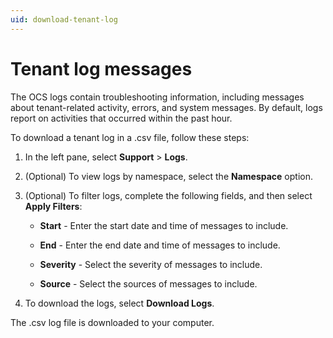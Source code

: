 ```yaml
---
uid: download-tenant-log
---
```


# Tenant log messages

The OCS logs contain troubleshooting information, including messages about tenant-related activity, errors, and system messages. By default, logs report on activities that occurred within the past hour. <!--AF 11/16/21 This topic seems like it would be useful for other things in addition to PI to OCS. When we create a support section in the help, this should move there and a link should be added in this section.-->

To download a tenant log in a .csv file, follow these steps:

1. In the left pane, select **Support** > **Logs**.
   
1. (Optional) To view logs by namespace, select the **Namespace** option.

1. (Optional) To filter logs, complete the following fields, and then select **Apply Filters**:

    * **Start** - Enter the start date and time of messages to include.
    
    * **End** - Enter the end date and time of messages to include.

    * **Severity** - Select the severity of messages to include.

    * **Source** - Select the sources of messages to include.

1. To download the logs, select **Download Logs**.

  The .csv log file is downloaded to your computer.
